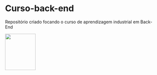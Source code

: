 # Curso-back-end
Repositório criado focando o curso de aprendizagem industrial em Back-End

<a href='https://image.api.playstation.com/vulcan/img/rnd/202010/2621/H9v5o8vP6RKkQtR77LIGrGDE.png?w=1920&thumb=false'>
    <img 
         width="100" height="120"
         src='https://image.api.playstation.com/vulcan/img/rnd/202010/2621/H9v5o8vP6RKkQtR77LIGrGDE.png?w=1920&thumb=false'>
</a>
